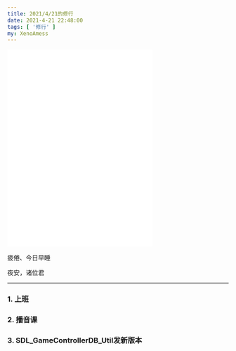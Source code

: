 ```yaml
---
title: 2021/4/21的修行
date: 2021-4-21 22:48:00
tags: [ '修行' ]
my: XenoAmess
---
```


<iframe frameborder="no" border="0" marginwidth="0" marginheight="0" width=330 height=450 src="//music.163.com/outchain/player?type=0&id=6680577600&auto=1&height=430"></iframe>

疲倦、今日早睡

夜安，诸位君

---

### 1. 上班

### 2. 播音课

### 3. SDL_GameControllerDB_Util发新版本
